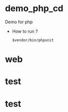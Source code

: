 demo_php_cd
===========

Demo for php


* How to run ?

  ```
  $vendor/bin/phpunit
  ```
# web
# test
# test
